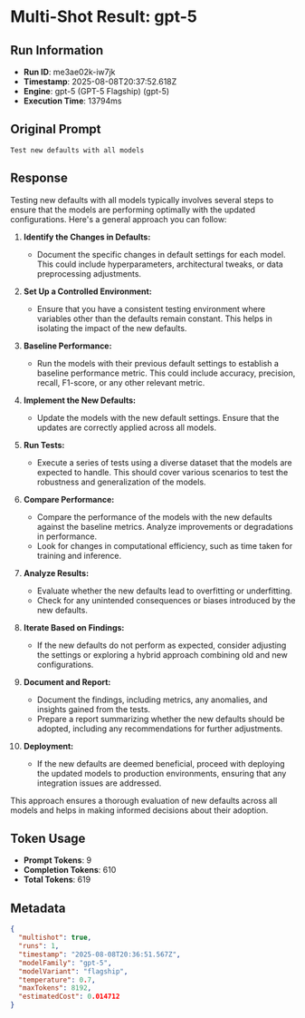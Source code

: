# Multi-Shot Result: gpt-5

## Run Information
- **Run ID**: me3ae02k-iw7jk
- **Timestamp**: 2025-08-08T20:37:52.618Z
- **Engine**: gpt-5 (GPT-5 Flagship) (gpt-5)
- **Execution Time**: 13794ms

## Original Prompt
```
Test new defaults with all models
```

## Response
Testing new defaults with all models typically involves several steps to ensure that the models are performing optimally with the updated configurations. Here's a general approach you can follow:

1. **Identify the Changes in Defaults:**
   - Document the specific changes in default settings for each model. This could include hyperparameters, architectural tweaks, or data preprocessing adjustments.

2. **Set Up a Controlled Environment:**
   - Ensure that you have a consistent testing environment where variables other than the defaults remain constant. This helps in isolating the impact of the new defaults.

3. **Baseline Performance:**
   - Run the models with their previous default settings to establish a baseline performance metric. This could include accuracy, precision, recall, F1-score, or any other relevant metric.

4. **Implement the New Defaults:**
   - Update the models with the new default settings. Ensure that the updates are correctly applied across all models.

5. **Run Tests:**
   - Execute a series of tests using a diverse dataset that the models are expected to handle. This should cover various scenarios to test the robustness and generalization of the models.

6. **Compare Performance:**
   - Compare the performance of the models with the new defaults against the baseline metrics. Analyze improvements or degradations in performance.
   - Look for changes in computational efficiency, such as time taken for training and inference.

7. **Analyze Results:**
   - Evaluate whether the new defaults lead to overfitting or underfitting.
   - Check for any unintended consequences or biases introduced by the new defaults.

8. **Iterate Based on Findings:**
   - If the new defaults do not perform as expected, consider adjusting the settings or exploring a hybrid approach combining old and new configurations.

9. **Document and Report:**
   - Document the findings, including metrics, any anomalies, and insights gained from the tests.
   - Prepare a report summarizing whether the new defaults should be adopted, including any recommendations for further adjustments.

10. **Deployment:**
    - If the new defaults are deemed beneficial, proceed with deploying the updated models to production environments, ensuring that any integration issues are addressed.

This approach ensures a thorough evaluation of new defaults across all models and helps in making informed decisions about their adoption.


## Token Usage
- **Prompt Tokens**: 9
- **Completion Tokens**: 610
- **Total Tokens**: 619


## Metadata
```json
{
  "multishot": true,
  "runs": 1,
  "timestamp": "2025-08-08T20:36:51.567Z",
  "modelFamily": "gpt-5",
  "modelVariant": "flagship",
  "temperature": 0.7,
  "maxTokens": 8192,
  "estimatedCost": 0.014712
}
```
